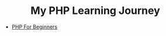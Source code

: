 <div align="center">
<h1>My PHP Learning Journey</h1>
</div>

- [PHP For Beginners](/01%20PHP%20For%20Beginners/)
